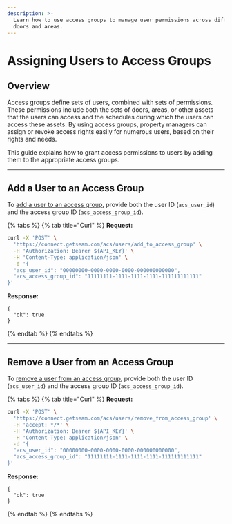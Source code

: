```yaml
---
description: >-
  Learn how to use access groups to manage user permissions across different
  doors and areas.
---
```


# Assigning Users to Access Groups

## Overview

Access groups define sets of users, combined with sets of permissions. These permissions include both the sets of doors, areas, or other assets that the users can access and the schedules during which the users can access these assets. By using access groups, property managers can assign or revoke access rights easily for numerous users, based on their rights and needs.

This guide explains how to grant access permissions to users by adding them to the appropriate access groups.

***

## Add a User to an Access Group

To [add a user to an access group](../../api-clients/access-control-systems/users/add-user-to-access-group.md), provide both the user ID (`acs_user_id`) and the access group ID (`acs_access_group_id`).

{% tabs %}
{% tab title="Curl" %}
**Request:**

```bash
curl -X 'POST' \
  'https://connect.getseam.com/acs/users/add_to_access_group' \
  -H 'Authorization: Bearer ${API_KEY}' \
  -H 'Content-Type: application/json' \
  -d '{
  "acs_user_id": "00000000-0000-0000-0000-000000000000",
  "acs_access_group_id": "11111111-1111-1111-1111-111111111111"
}'
```

**Response:**

```
{
  "ok": true
}
```
{% endtab %}
{% endtabs %}

***

## Remove a User from an Access Group

To [remove a user from an access group](../../api-clients/access-control-systems/users/remove-user-from-access-group.md), provide both the user ID (`acs_user_id`) and the access group ID (`acs_access_group_id`).

{% tabs %}
{% tab title="Curl" %}
**Request:**

```bash
curl -X 'POST' \
  'https://connect.getseam.com/acs/users/remove_from_access_group' \
  -H 'accept: */*' \
  -H 'Authorization: Bearer ${API_KEY}' \
  -H 'Content-Type: application/json' \
  -d '{
  "acs_user_id": "00000000-0000-0000-0000-000000000000",
  "acs_access_group_id": "11111111-1111-1111-1111-111111111111"
}'
```

**Response:**

```
{
  "ok": true
}
```
{% endtab %}
{% endtabs %}
